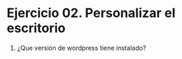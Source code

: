 
# Ejercicio 02.  Personalizar el escritorio

1. ¿Que versión de wordpress tiene instalado?
<!--stackedit_data:
eyJoaXN0b3J5IjpbLTc0MTUxNzY1MF19
-->